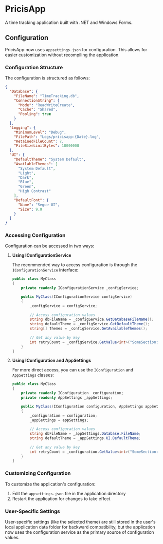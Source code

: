 # PricisApp

A time tracking application built with .NET and Windows Forms.

## Configuration

PricisApp now uses `appsettings.json` for configuration. This allows for easier customization without recompiling the application.

### Configuration Structure

The configuration is structured as follows:

```json
{
  "Database": {
    "FileName": "TimeTracking.db",
    "ConnectionString": {
      "Mode": "ReadWriteCreate",
      "Cache": "Shared",
      "Pooling": true
    }
  },
  "Logging": {
    "MinimumLevel": "Debug",
    "FilePath": "Logs/pricisapp-{Date}.log",
    "RetainedFileCount": 7,
    "FileSizeLimitBytes": 10000000
  },
  "UI": {
    "DefaultTheme": "System Default",
    "AvailableThemes": [
      "System Default",
      "Light",
      "Dark",
      "Blue",
      "Green",
      "High Contrast"
    ],
    "DefaultFont": {
      "Name": "Segoe UI",
      "Size": 9.0
    }
  }
}
```

### Accessing Configuration

Configuration can be accessed in two ways:

1. **Using IConfigurationService**

   The recommended way to access configuration is through the `IConfigurationService` interface:

   ```csharp
   public class MyClass
   {
       private readonly IConfigurationService _configService;

       public MyClass(IConfigurationService configService)
       {
           _configService = configService;
           
           // Access configuration values
           string dbFileName = _configService.GetDatabaseFileName();
           string defaultTheme = _configService.GetDefaultTheme();
           string[] themes = _configService.GetAvailableThemes();
           
           // Get any value by key
           int retryCount = _configService.GetValue<int>("SomeSection:RetryCount", 3);
       }
   }
   ```

2. **Using IConfiguration and AppSettings**

   For more direct access, you can use the `IConfiguration` and `AppSettings` classes:

   ```csharp
   public class MyClass
   {
       private readonly IConfiguration _configuration;
       private readonly AppSettings _appSettings;

       public MyClass(IConfiguration configuration, AppSettings appSettings)
       {
           _configuration = configuration;
           _appSettings = appSettings;
           
           // Access configuration values
           string dbFileName = _appSettings.Database.FileName;
           string defaultTheme = _appSettings.UI.DefaultTheme;
           
           // Get any value by key
           int retryCount = _configuration.GetValue<int>("SomeSection:RetryCount", 3);
       }
   }
   ```

### Customizing Configuration

To customize the application's configuration:

1. Edit the `appsettings.json` file in the application directory
2. Restart the application for changes to take effect

### User-Specific Settings

User-specific settings (like the selected theme) are still stored in the user's local application data folder for backward compatibility, but the application now uses the configuration service as the primary source of configuration values. 